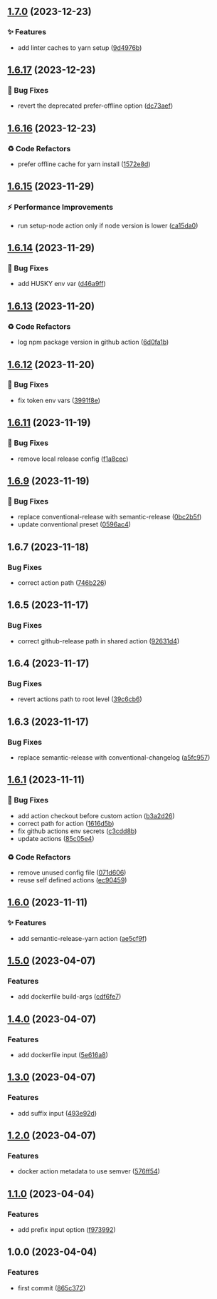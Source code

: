 ## [1.7.0](https://github.com/tiwariav/github-actions/compare/v1.6.17...v1.7.0) (2023-12-23)


### ✨ Features

* add linter caches to yarn setup ([9d4976b](https://github.com/tiwariav/github-actions/commit/9d4976b5e20bf7e870be2d40957332bda81c1d61))

## [1.6.17](https://github.com/tiwariav/github-actions/compare/v1.6.16...v1.6.17) (2023-12-23)


### 🐛 Bug Fixes

* revert the deprecated prefer-offline option ([dc73aef](https://github.com/tiwariav/github-actions/commit/dc73aefd9722b79f91e67bc8320432877f8a2163))

## [1.6.16](https://github.com/tiwariav/github-actions/compare/v1.6.15...v1.6.16) (2023-12-23)


### ♻️ Code Refactors

* prefer offline cache for yarn install ([1572e8d](https://github.com/tiwariav/github-actions/commit/1572e8dbf7c62c55c1c7e3cdb3f2e2c901b33518))

## [1.6.15](https://github.com/tiwariav/github-actions/compare/v1.6.14...v1.6.15) (2023-11-29)


### ⚡️ Performance Improvements

* run setup-node action only if node version is lower ([ca15da0](https://github.com/tiwariav/github-actions/commit/ca15da0009bd376c4a39f2524fb979b7685b8d97))

## [1.6.14](https://github.com/tiwariav/github-actions/compare/v1.6.13...v1.6.14) (2023-11-29)


### 🐛 Bug Fixes

* add HUSKY env var ([d46a9ff](https://github.com/tiwariav/github-actions/commit/d46a9ff65ec4f6f081f5e1183259a384c2da96ef))

## [1.6.13](https://github.com/tiwariav/github-actions/compare/v1.6.12...v1.6.13) (2023-11-20)


### ♻️ Code Refactors

* log npm package version in github action ([6d0fa1b](https://github.com/tiwariav/github-actions/commit/6d0fa1b1b0a32bea1301549254dc7f6b1e16355d))

## [1.6.12](https://github.com/tiwariav/github-actions/compare/v1.6.11...v1.6.12) (2023-11-20)

### 🐛 Bug Fixes

* fix token env vars ([3991f8e](https://github.com/tiwariav/github-actions/commit/3991f8e52b6a0bc4e0ff5af26d68e45611dbe183))

## [1.6.11](https://github.com/tiwariav/github-actions/compare/v1.6.10...v1.6.11) (2023-11-19)

### 🐛 Bug Fixes

* remove local release config ([f1a8cec](https://github.com/tiwariav/github-actions/commit/f1a8cec0ba6df5c7b81dbdeaa8f10aa655632e7c))

## [1.6.9](https://github.com/tiwariav/github-actions/compare/v1.6.8...v1.6.9) (2023-11-19)

### 🐛 Bug Fixes

* replace conventional-release with semantic-release ([0bc2b5f](https://github.com/tiwariav/github-actions/commit/0bc2b5fd995c64f0e768f3f2264d1c0bd265eb33))
* update conventional preset ([0596ac4](https://github.com/tiwariav/github-actions/commit/0596ac4d32ecbd6010b462e9a06f317ccb7c228b))

## 1.6.7 (2023-11-18)

### Bug Fixes

* correct action path ([746b226](https://github.com/tiwariav/github-actions/commit/746b2268a352476c57184ed10f75ab2dec310dc4))

## 1.6.5 (2023-11-17)

### Bug Fixes

* correct github-release path in shared action ([92631d4](https://github.com/tiwariav/github-actions/commit/92631d4a690a53c4b4482817f1f5bd64e91f5239))

## 1.6.4 (2023-11-17)

### Bug Fixes

* revert actions path to root level ([39c6cb6](https://github.com/tiwariav/github-actions/commit/39c6cb686cc1daffc8b46ca7d1a35a57ef010b81))

## 1.6.3 (2023-11-17)

### Bug Fixes

* replace semantic-release with conventional-changelog ([a5fc957](https://github.com/tiwariav/github-actions/commit/a5fc95708b4182e69e79766e1cd4515e97835d93))

## [1.6.1](https://github.com/tiwariav/github-actions/compare/v1.6.0...v1.6.1) (2023-11-11)

### 🐛 Bug Fixes

* add action checkout before custom action ([b3a2d26](https://github.com/tiwariav/github-actions/commit/b3a2d26e535bbced43f243839c97c7816a171f6c))
* correct path for action ([1616d5b](https://github.com/tiwariav/github-actions/commit/1616d5b495de810a2ba6fea369c4411272a4752e))
* fix github actions env secrets ([c3cdd8b](https://github.com/tiwariav/github-actions/commit/c3cdd8b65d528eb2e94abba0c8e40390ff68f210))
* update actions ([85c05e4](https://github.com/tiwariav/github-actions/commit/85c05e4c2240da45b871f160ee04cfac070d8397))

### ♻️ Code Refactors

* remove unused config file ([071d606](https://github.com/tiwariav/github-actions/commit/071d6064230d364470db8fc6ca2115c8f9c1c8ff))
* reuse self defined actions ([ec90459](https://github.com/tiwariav/github-actions/commit/ec9045933e19dc010fafee3c777fac05318fe68a))

## [1.6.0](https://github.com/tiwariav/github-actions/compare/v1.5.0...v1.6.0) (2023-11-11)

### ✨ Features

* add semantic-release-yarn action ([ae5cf9f](https://github.com/tiwariav/github-actions/commit/ae5cf9fc2c2f64f181d9e847889bee0e5b2d7b54))

## [1.5.0](https://github.com/tiwariav/github-actions/compare/v1.4.0...v1.5.0) (2023-04-07)

### Features

* add dockerfile build-args ([cdf6fe7](https://github.com/tiwariav/github-actions/commit/cdf6fe79b98695f2b94bc9d6de63110daa99d668))

## [1.4.0](https://github.com/tiwariav/github-actions/compare/v1.3.0...v1.4.0) (2023-04-07)

### Features

* add dockerfile input ([5e616a8](https://github.com/tiwariav/github-actions/commit/5e616a86341f774692fc2e70632ff27892058540))

## [1.3.0](https://github.com/tiwariav/github-actions/compare/v1.2.0...v1.3.0) (2023-04-07)

### Features

* add suffix input ([493e92d](https://github.com/tiwariav/github-actions/commit/493e92d09eb33665d2dcdb018cac3d5fc7ab38e0))

## [1.2.0](https://github.com/tiwariav/github-actions/compare/v1.1.1...v1.2.0) (2023-04-07)

### Features

* docker action metadata to use semver ([576ff54](https://github.com/tiwariav/github-actions/commit/576ff54399d09f982d14b3596a01907ea6d8533e))

## [1.1.0](https://github.com/tiwariav/github-actions/compare/v1.0.0...v1.1.0) (2023-04-04)

### Features

* add prefix input option ([f973992](https://github.com/tiwariav/github-actions/commit/f9739925bc64c4981bdd5241a8d34c4253e37d81))

## 1.0.0 (2023-04-04)

### Features

* first commit ([865c372](https://github.com/tiwariav/github-actions/commit/865c3729a313b8194cdb006d683ee14d0bb99c86))
